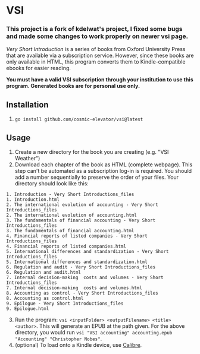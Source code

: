 # VSI

### This project is a fork of kdelwat's project, I fixed some bugs and made some changes to work properly on newer vsi page.

*Very Short Introduction* is a series of books from Oxford University Press that are available via a subscription service. However, since these books are only available in HTML, this program converts them to Kindle-compatible ebooks for easier reading.

**You must have a valid VSI subscription through your institution to use this program. Generated books are for personal use only.**

## Installation
1. `go install github.com/cosmic-elevator/vsi@latest`

## Usage

1. Create a new directory for the book you are creating (e.g. "VSI Weather")
2. Download each chapter of the book as HTML (complete webpage). This step can't be automated as a subscription log-in is required. You should add a number sequentially to preserve the order of your files. Your directory should look like this:

```
1. Introduction - Very Short Introductions_files
1. Introduction.html
2. The international evolution of accounting - Very Short Introductions_files
2. The international evolution of accounting.html
3. The fundamentals of financial accounting - Very Short Introductions_files
3. The fundamentals of financial accounting.html
4. Financial reports of listed companies - Very Short Introductions_files
4. Financial reports of listed companies.html
5. International differences and standardization - Very Short Introductions_files
5. International differences and standardization.html
6. Regulation and audit - Very Short Introductions_files
6. Regulation and audit.html
7. Internal decision-making  costs and volumes - Very Short Introductions_files
7. Internal decision-making  costs and volumes.html
8. Accounting as control - Very Short Introductions_files
8. Accounting as control.html
9. Epilogue - Very Short Introductions_files
9. Epilogue.html
```

3. Run the program: `vsi <inputFolder> <outputFilename> <title> <author>`. This will generate an EPUB at the path given. For the above directory, you would run `vsi "VSI accounting" accounting.epub "Accounting" "Christopher Nobes"`.
4. (optional) To load onto a Kindle device, use [Calibre](https://calibre-ebook.com/).
